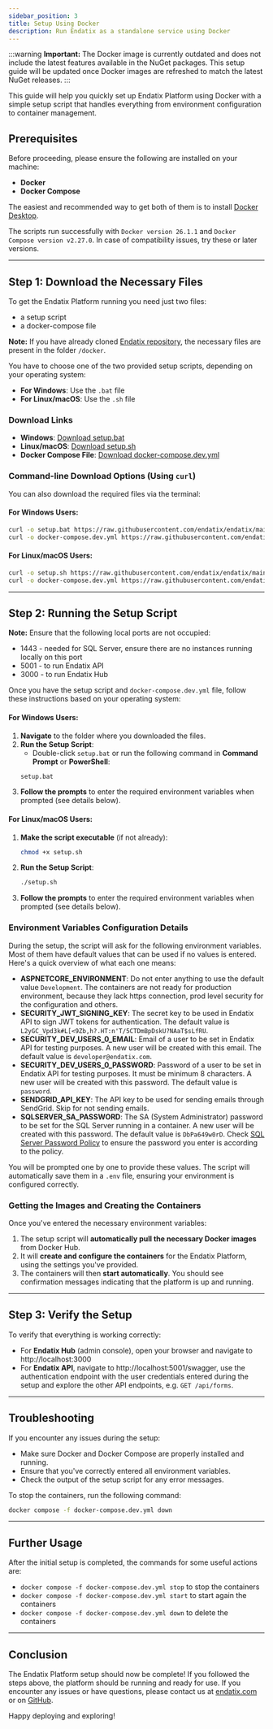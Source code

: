 ```yaml
---
sidebar_position: 3
title: Setup Using Docker
description: Run Endatix as a standalone service using Docker
---
```


:::warning
**Important:** The Docker image is currently outdated and does not include the latest features available in the NuGet packages. This setup guide will be updated once Docker images are refreshed to match the latest NuGet releases.
:::

This guide will help you quickly set up Endatix Platform using Docker with a simple setup script that handles everything from environment configuration to container management.

## Prerequisites

Before proceeding, please ensure the following are installed on your machine:

- **Docker**
- **Docker Compose**

The easiest and recommended way to get both of them is to install [Docker Desktop](https://docs.docker.com/get-docker/).

The scripts run successfully with `Docker version 26.1.1` and `Docker Compose version v2.27.0`. In case of compatibility issues, try these or later versions.

---

## Step 1: Download the Necessary Files

To get the Endatix Platform running you need just two files:
- a setup script
- a docker-compose file

**Note:** If you have already cloned [Endatix repository](https://github.com/endatix/endatix), the necessary files are  present in the folder `/docker`.

You have to choose one of the two provided setup scripts, depending on your operating system:

- **For Windows**: Use the `.bat` file
- **For Linux/macOS**: Use the `.sh` file

### Download Links

- **Windows**: [Download setup.bat](https://raw.githubusercontent.com/endatix/endatix/main/docker/setup.bat)
- **Linux/macOS**: [Download setup.sh](https://raw.githubusercontent.com/endatix/endatix/main/docker/setup.sh)
- **Docker Compose File**: [Download docker-compose.dev.yml](https://raw.githubusercontent.com/endatix/endatix/main/docker/docker-compose.dev.yml)

### Command-line Download Options (Using `curl`)

You can also download the required files via the terminal:

#### For Windows Users:
```bash
curl -o setup.bat https://raw.githubusercontent.com/endatix/endatix/main/docker/setup.bat
curl -o docker-compose.dev.yml https://raw.githubusercontent.com/endatix/endatix/main/docker/docker-compose.dev.yml
```

#### For Linux/macOS Users:
```bash
curl -o setup.sh https://raw.githubusercontent.com/endatix/endatix/main/docker/setup.sh
curl -o docker-compose.dev.yml https://raw.githubusercontent.com/endatix/endatix/main/docker/docker-compose.dev.yml
```

---

## Step 2: Running the Setup Script

**Note:** Ensure that the following local ports are not occupied:
- 1443 - needed for SQL Server, ensure there are no instances running locally on this port
- 5001 - to run Endatix API
- 3000 - to run Endatix Hub

Once you have the setup script and `docker-compose.dev.yml` file, follow these instructions based on your operating system:

#### For Windows Users:
1. **Navigate** to the folder where you downloaded the files.
2. **Run the Setup Script**: 
   - Double-click `setup.bat` or run the following command in **Command Prompt** or **PowerShell**:
   ```bash
   setup.bat
   ```
3. **Follow the prompts** to enter the required environment variables when prompted (see details below).

#### For Linux/macOS Users:
1. **Make the script executable** (if not already):
   ```bash
   chmod +x setup.sh
   ```
2. **Run the Setup Script**:
   ```bash
   ./setup.sh
   ```
3. **Follow the prompts** to enter the required environment variables when prompted (see details below).

### Environment Variables Configuration Details

During the setup, the script will ask for the following environment variables. Most of them have default values that can be used if no values is entered. Here's a quick overview of what each one means:

- **ASPNETCORE_ENVIRONMENT**: Do not enter anything to use the default value `Development`. The containers are not ready for production environment, because they lack https connection, prod level security for the configuration and others.
- **SECURITY_JWT_SIGNING_KEY**: The secret key to be used in Endatix API to sign JWT tokens for authentication. The default value is `L2yGC_Vpd3k#L[<9Zb,h?.HT:n'T/5CTDmBpDskU?NAaT$sLfRU`.
- **SECURITY_DEV_USERS_0_EMAIL**: Email of a user to be set in Endatix API for testing purposes. A new user will be created with this email. The default value is `developer@endatix.com`.
- **SECURITY_DEV_USERS_0_PASSWORD**: Password of a user to be set in Endatix API for testing purposes. It must be minimum 8 characters. A new user will be created with this password. The default value is `password`.
- **SENDGRID_API_KEY**: The API key to be used for sending emails through SendGrid. Skip for not sending emails.
- **SQLSERVER_SA_PASSWORD**: The SA (System Administrator) password to be set for the SQL Server running in a container. A new user will be created with this password. The default value is `DbPa649w0rD`. Check [SQL Server Password Policy](https://learn.microsoft.com/en-us/sql/relational-databases/security/password-policy) to ensure the password you enter is according to the policy.

You will be prompted one by one to provide these values. The script will automatically save them in a `.env` file, ensuring your environment is configured correctly.

### Getting the Images and Creating the Containers

Once you've entered the necessary environment variables:

1. The setup script will **automatically pull the necessary Docker images** from Docker Hub.
2. It will **create and configure the containers** for the Endatix Platform, using the settings you've provided.
3. The containers will then **start automatically**. You should see confirmation messages indicating that the platform is up and running.

---

## Step 3: Verify the Setup

To verify that everything is working correctly:

- For **Endatix Hub** (admin console), open your browser and navigate to http://localhost:3000
- For **Endatix API**, navigate to http://localhost:5001/swagger, use the authentication endpoint with the user credentials entered during the setup and explore the other API endpoints, e.g. `GET /api/forms`.

---

## Troubleshooting

If you encounter any issues during the setup:

- Make sure Docker and Docker Compose are properly installed and running.
- Ensure that you've correctly entered all environment variables.
- Check the output of the setup script for any error messages.

To stop the containers, run the following command:

```bash
docker compose -f docker-compose.dev.yml down
```

---

## Further Usage

After the initial setup is completed, the commands for some useful actions are:
- `docker compose -f docker-compose.dev.yml stop` to stop the containers
- `docker compose -f docker-compose.dev.yml start` to start again the containers
- `docker compose -f docker-compose.dev.yml down` to delete the containers

---

## Conclusion

The Endatix Platform setup should now be complete! If you followed the steps above, the platform should be running and ready for use. If you encounter any issues or have questions, please contact us at [endatix.com](https://endatix.com/contact) or on [GitHub](https://github.com/endatix/endatix/discussions).

Happy deploying and exploring!
